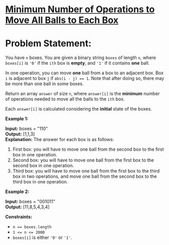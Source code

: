 # [Minimum Number of Operations to Move All Balls to Each Box](https://github.com/surya8980/January-2025-Daily-Problems/blob/main/LeetCode/06-01-2025/Minimum%20Number%20of%20Operations%20to%20Move%20All%20Balls%20to%20Each%20Box.java)
# Problem Statement:

You have  `n`  boxes. You are given a binary string  `boxes`  of length  `n`, where  `boxes[i]`  is  `'0'`  if the  `ith`  box is  **empty**, and  `'1'`  if it contains  **one**  ball.

In one operation, you can move  **one**  ball from a box to an adjacent box. Box  `i`  is adjacent to box  `j`  if  `abs(i - j) == 1`. Note that after doing so, there may be more than one ball in some boxes.

Return an array  `answer`  of size  `n`, where  `answer[i]`  is the  **minimum**  number of operations needed to move all the balls to the  `ith`  box.

Each  `answer[i]`  is calculated considering the  **initial**  state of the boxes.

**Example 1:**

**Input:** boxes = "110"   
**Output:** [1,1,3]  
**Explanation:** The answer for each box is as follows:  
1) First box: you will have to move one ball from the second box to the first box in one operation.  
2) Second box: you will have to move one ball from the first box to the second box in one operation.  
3) Third box: you will have to move one ball from the first box to the third box in two operations, and move one ball from the second box to the third box in one operation.  

**Example 2:**  

**Input:** boxes = "001011"  
**Output:** [11,8,5,4,3,4]   

**Constraints:**

-   `n == boxes.length`
-   `1 <= n <= 2000`
-   `boxes[i]`  is either  `'0'`  or  `'1'`.

